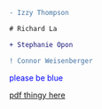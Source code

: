 ```diff
- Izzy Thompson

# Richard La

+ Stephanie Opon

! Connor Weisenberger
```

<span style = "color:blue"> please be blue</span>

<p><a href = http://www.ffothello.org/livres/beginner-Randy-Fang.pdf>pdf thingy here</a></p>
